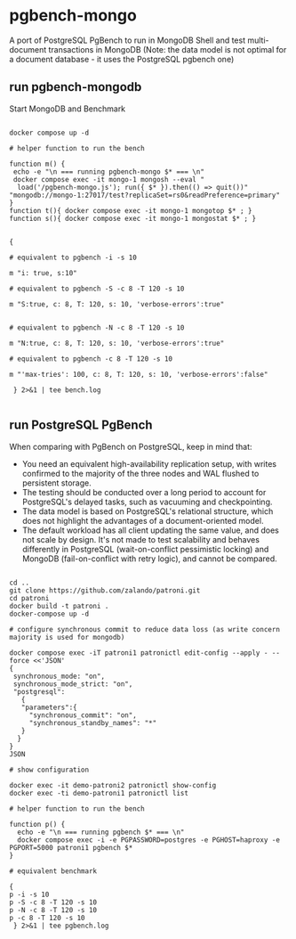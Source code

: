 # pgbench-mongo
A port of PostgreSQL PgBench to run in MongoDB Shell and test multi-document transactions in MongoDB
(Note: the data model is not optimal for a document database - it uses the PostgreSQL pgbench one)

## run pgbench-mongodb

Start MongoDB and Benchmark
```

docker compose up -d 

# helper function to run the bench

function m() {
 echo -e "\n === running pgbench-mongo $* === \n"
 docker compose exec -it mongo-1 mongosh --eval "
  load('/pgbench-mongo.js'); run({ $* }).then(() => quit())" "mongodb://mongo-1:27017/test?replicaSet=rs0&readPreference=primary"
}
function t(){ docker compose exec -it mongo-1 mongotop $* ; }
function s(){ docker compose exec -it mongo-1 mongostat $* ; }


{

# equivalent to pgbench -i -s 10

m "i: true, s:10"

# equivalent to pgbench -S -c 8 -T 120 -s 10

m "S:true, c: 8, T: 120, s: 10, 'verbose-errors':true"


# equivalent to pgbench -N -c 8 -T 120 -s 10

m "N:true, c: 8, T: 120, s: 10, 'verbose-errors':true"

# equivalent to pgbench -c 8 -T 120 -s 10

m "'max-tries': 100, c: 8, T: 120, s: 10, 'verbose-errors':false"

 } 2>&1 | tee bench.log


```

## run PostgreSQL PgBench

When comparing with PgBench on PostgreSQL, keep in mind that:
- You need an equivalent high-availability replication setup, with writes confirmed to the majority of the three nodes and WAL flushed to persistent storage.
- The testing should be conducted over a long period to account for PostgreSQL's delayed tasks, such as vacuuming and checkpointing.
- The data model is based on PostgreSQL's relational structure, which does not highlight the advantages of a document-oriented model.
- The default workload has all client updating the same value, and does not scale by design. It's not made to test scalability and behaves differently in PostgreSQL (wait-on-conflict pessimistic locking) and MongoDB (fail-on-conflict with retry logic), and cannot be compared.

```

cd ..
git clone https://github.com/zalando/patroni.git
cd patroni
docker build -t patroni .    
docker-compose up -d

# configure synchronous commit to reduce data loss (as write concern majority is used for mongodb)

docker compose exec -iT patroni1 patronictl edit-config --apply - --force <<'JSON'
{
 synchronous_mode: "on",
 synchronous_mode_strict: "on",
 "postgresql": 
   {
   "parameters":{
     "synchronous_commit": "on",
     "synchronous_standby_names": "*"
   }
  }
}
JSON

# show configuration

docker exec -it demo-patroni2 patronictl show-config
docker exec -ti demo-patroni1 patronictl list

# helper function to run the bench

function p() {
  echo -e "\n === running pgbench $* === \n"
  docker compose exec -i -e PGPASSWORD=postgres -e PGHOST=haproxy -e PGPORT=5000 patroni1 pgbench $*
}

# equivalent benchmark

{
p -i -s 10
p -S -c 8 -T 120 -s 10
p -N -c 8 -T 120 -s 10
p -c 8 -T 120 -s 10
 } 2>&1 | tee pgbench.log

```

